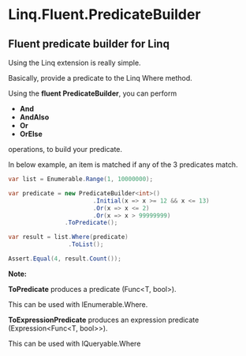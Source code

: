 # Linq.Fluent.PredicateBuilder

## Fluent predicate builder for Linq

Using the Linq extension is really simple.

Basically, provide a predicate to the Linq Where method.

Using the **fluent PredicateBuilder**, you can perform

* **And**
* **AndAlso**
* **Or**
* **OrElse**

operations, to build your predicate.

In below example, an item is matched if any of the 3 predicates match.

```C#
var list = Enumerable.Range(1, 10000000);

var predicate = new PredicateBuilder<int>()
                        .Initial(x => x >= 12 && x <= 13)
                        .Or(x => x <= 2)
                        .Or(x => x > 99999999)
                .ToPredicate();

var result = list.Where(predicate)
                 .ToList();

Assert.Equal(4, result.Count());
```

**Note:**

**ToPredicate** produces a predicate (Func<T, bool>).

This can be used with IEnumerable<T>.Where.


**ToExpressionPredicate** produces an expression predicate (Expression<Func<T, bool>>).

This can be used with IQueryable<T>.Where
